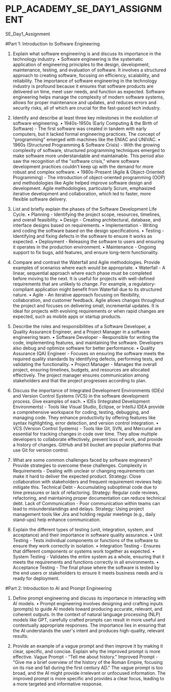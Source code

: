 # PLP_ACADEMY_SE_DAY1_ASSIGNMENT
SE_Day1_Assignment

#Part 1: Introduction to Software Engineering

1.	Explain what software engineering is and discuss its importance in the technology industry. 
•	Software engineering is the systematic application of engineering principles to the design, development, maintenance, testing, and evaluation of software. It involves a structured approach to creating software, focusing on efficiency, scalability, and reliability. The importance of software engineering in the technology industry is profound because it ensures that software products are delivered on time, meet user needs, and function as expected. Software engineering helps manage the complexity of modern software systems, allows for proper maintenance and updates, and reduces errors and security risks, all of which are crucial for the fast-paced tech industry.


2.	Identify and describe at least three key milestones in the evolution of software engineering. 
•	1940s-1950s (Early Computing & the Birth of Software) - The first software was created in tandem with early computers, but it lacked formal engineering practices. The concept of "programming" emerged with machines like the ENIAC and UNIVAC.
•	1960s (Structured Programming & Software Crisis) - With the growing complexity of software, structured programming techniques emerged to make software more understandable and maintainable. This period also saw the recognition of the "software crisis," where software development practices couldn't keep up with the demand for more robust and complex software.
•	1980s-Present (Agile & Object-Oriented Programming) - The introduction of object-oriented programming (OOP) and methodologies like Agile helped improve software design and development. Agile methodologies, particularly Scrum, emphasized iterative development and collaboration, which led to faster, more flexible software delivery.


3.	List and briefly explain the phases of the Software Development Life Cycle.
•	Planning - Identifying the project scope, resources, timelines, and overall feasibility.
•	Design - Creating architectural, database, and interface designs based on requirements.
•	Implementation - Writing and coding the software based on the design specifications.
•	Testing - Identifying and fixing defects in the software to ensure it works as expected.
•	Deployment - Releasing the software to users and ensuring it operates in the production environment.
•	Maintenance - Ongoing support to fix bugs, add features, and ensure long-term functionality.


4.	Compare and contrast the Waterfall and Agile methodologies. Provide examples of scenarios where each would be appropriate.
•	Waterfall - A linear, sequential approach where each phase must be completed before moving to the next. It is useful for projects with well-defined requirements that are unlikely to change. For example, a regulatory-compliant application might benefit from Waterfall due to its structured nature.
•	Agile - An iterative approach focusing on flexibility, collaboration, and customer feedback. Agile allows changes throughout the project and focuses on delivering small, incremental updates. It is ideal for projects with evolving requirements or when rapid changes are expected, such as mobile apps or startup products.


5.	Describe the roles and responsibilities of a Software Developer, a Quality Assurance Engineer, and a Project Manager in a software engineering team.
•	Software Developer - Responsible for writing the code, implementing features, and maintaining the software. Developers also debug and optimize software for better performance.
•	Quality Assurance (QA) Engineer - Focuses on ensuring the software meets the required quality standards by identifying defects, performing tests, and validating the functionality.
•	Project Manager - Manages the overall project, ensuring timelines, budgets, and resources are allocated effectively. The project manager ensures communication among stakeholders and that the project progresses according to plan.


6.	Discuss the importance of Integrated Development Environments (IDEs) and Version Control Systems (VCS) in the software development process. Give examples of each.
•	IDEs (Integrated Development Environments) - Tools like Visual Studio, Eclipse, or IntelliJ IDEA provide a comprehensive workspace for coding, testing, debugging, and managing code. They enhance productivity by offering features like syntax highlighting, error detection, and version control integration.
•	VCS (Version Control Systems) - Tools like Git, SVN, and Mercurial are essential for tracking changes in code over time. They allow multiple developers to collaborate effectively, prevent loss of work, and provide a history of changes. GitHub and bit bucket are popular platforms that use Git for version control.


7.	What are some common challenges faced by software engineers? Provide strategies to overcome these challenges.
Complexity in Requirements - Dealing with unclear or changing requirements can make it hard to deliver the expected product. Strategy: Close collaboration with stakeholders and frequent requirement reviews help mitigate this.
Technical Debt - Accumulating suboptimal code due to time pressures or lack of refactoring. Strategy: Regular code reviews, refactoring, and maintaining proper documentation can reduce technical debt.
Lack of Communication - Poor communication within teams can lead to misunderstandings and delays. Strategy: Using project management tools like Jira and holding regular meetings (e.g., daily stand-ups) help enhance communication.


8.	Explain the different types of testing (unit, integration, system, and acceptance) and their importance in software quality assurance.
•	Unit Testing - Tests individual components or functions of the software to ensure they work correctly in isolation.
•	Integration Testing - Ensures that different components or systems work together as expected.
•	System Testing - Validates the entire system as a whole, ensuring that it meets the requirements and functions correctly in all environments.
•	Acceptance Testing - The final phase where the software is tested by the end users or stakeholders to ensure it meets business needs and is ready for deployment.


#Part 2: Introduction to AI and Prompt Engineering

1.	Define prompt engineering and discuss its importance in interacting with AI models.
•	Prompt engineering involves designing and crafting inputs (prompts) to guide AI models toward producing accurate, relevant, and coherent outputs. In the context of natural language processing (NLP) models like GPT, carefully crafted prompts can result in more useful and contextually appropriate responses. The importance lies in ensuring that the AI understands the user's intent and produces high-quality, relevant results.


2.	Provide an example of a vague prompt and then improve it by making it clear, specific, and concise. Explain why the improved prompt is more effective.
Vague Prompt - “Tell me about history."
Improved Prompt - "Give me a brief overview of the history of the Roman Empire, focusing on its rise and fall during the first century AD."
The vague prompt is too broad, and the AI might provide irrelevant or unfocused information. The improved prompt is more specific and provides a clear focus, leading to a more targeted and informative response.



